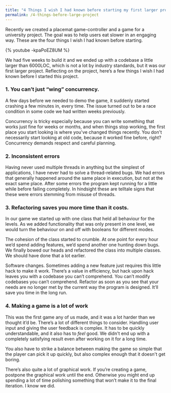 ```yaml
---
title: "4 Things I wish I had known before starting my first larger project"
permalink: /4-things-before-large-project
---
```


Recently we created a placemat game-controller and a game for a university project.
The goal was to help users eat slower in an engaging way. These are the four things I wish I had known before starting.

{% youtube -kpaPoEZ8UM %}


We had five weeks to build it and we ended up with a codebase a little larger than 6000LOC, which is not a lot by industry standards, but it was our first
larger project.
Reflecting on the project, here’s a few things I wish I had known before I started this project.
### 1. You can’t just “wing” concurrency.
A few days before we needed to demo the game, it suddenly started crashing a few minutes in, every time.
The issue turned out to be a race condition in some code we had written weeks previously.

Concurrency is tricky especially because you can write something that works just fine for weeks or months,
and when things stop working, the first place you start looking is where you've changed things recently.
You don't necessarily start looking at old code, because it worked fine before, right?
Concurrency demands respect and careful planning.

### 2. Inconsistent errors
Having never used multiple threads in anything but the simplest of applications, I have never had to solve a thread-related bugs.
We had errors that generally happened around the same place in execution, but not at the exact same place.
After some errors the program kept running for a little while before failing completely.
In hindsight these are telltale signs that these were errors stemming from misuse of threads.

### 3. Refactoring saves you more time than it costs.
In our game we started up with one class that held all behaviour for the levels.
As we added functionality that was only present in one level, we would turn the behaviour on and off with booleans for different modes.

The cohesion of the class started to crumble. At one point for every hour we’d spend adding features, we’d spend another one hunting down bugs.
We finally bowed our heads and refactored the class into multiple classes. We should have done that a lot earlier.

Software changes. Sometimes adding a new feature just requires this little hack to make it work.
There’s a value in efficiency, but hack upon hack leaves you with a codebase you can’t comprehend. You can’t modify codebases you can’t comprehend.
Refactor as soon as you see that your needs are no longer met by the current way the program is designed. It’ll save you time in the long run.

### 4. Making a game is a lot of work
This was the first game any of us made, and it was a lot harder than we thought it’d be. There’s a lot of different things to consider.
Handling user input and giving the user feedback is complex. It has to be quickly understandable, and it also has to *feel* good.
We didn't end up with a completely satisfying result even after working on it for a long time.

You also have to strike a balance between making the game so simple that the player can pick it up quickly, but also complex enough that it doesn't get boring.

There’s also quite a lot of graphical work. If you’re creating a game, postpone the graphical work until the end.
Otherwise you might end up spending a lot of time polishing something that won’t make it to the final iteration. I know we did.